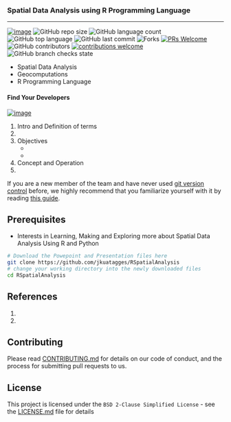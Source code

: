 ### Spatial Data Analysis using R Programming Language
<hr>

[![image](https://img.shields.io/badge/License-MIT-yellow.svg)](https://opensource.org/licenses/MIT)
![GitHub repo size](https://img.shields.io/github/repo-size/jkuatagges/RSpatialAnalysis?color=green-yellow&logo=github&logoColor=blue) 
![GitHub language count](https://img.shields.io/github/languages/count/jkuatagges/RSpatialAnalysis?logo=visual-studio-code) 
![GitHub top language](https://img.shields.io/github/languages/top/jkuatagges/RSpatialAnalysis)
![GitHub last commit](https://img.shields.io/github/last-commit/jkuatagges/RSpatialAnalysis?style=plastic&color=brightgreen) 
![Forks](https://img.shields.io/github/forks/jkuatagges/RSpatialAnalysis?style=social) 
[![PRs Welcome](https://img.shields.io/badge/PRs-welcome-brightgreen.svg)](https://reactjs.org/docs/how-to-contribute.html#your-first-pull-request)
![GitHub contributors](https://img.shields.io/github/contributors/jkuatagges/RSpatialAnalysis?color=orange-green)
[![contributions welcome](https://img.shields.io/badge/contributions-welcome-brightgreen.svg?style=flat)](https://github.com/jkuatagges/RSpatialAnalysis/issues)
![GitHub branch checks state](https://img.shields.io/github/checks-status/jkuatagges/RSpatialAnalysis/main?color=orange-green)

- Spatial Data Analysis
- Geocomputations
- R Programming Language

#### Find Your Developers
[![image](https://img.shields.io/twitter/follow/okomojacob?style=social)](https://twitter.com/okomojacob)

1. Intro and Definition of terms
2. 
4. Objectives <br >
   * <br >
   * <br >
5. Concept and Operation <br >
6. 

If you are a new member of the team and have never used [git version control](http://git-scm.com/) before, we highly recommend that you familiarize yourself with it by reading [this guide](https://github.com/RoboJackets/robocup-firmware/blob/master/doc/Git.md).

## Prerequisites

* Interests in Learning, Making and Exploring more about Spatial Data Analysis Using R and Python

``` sh
# Download the Powepoint and Presentation files here
git clone https://github.com/jkuatagges/RSpatialAnalysis
# change your working directory into the newly downloaded files
cd RSpatialAnalysis

```

## References

01.
02. 

## Contributing

Please read [CONTRIBUTING.md](https://gist.github.com/PurpleBooth/b24679402957c63ec426) for details on our code of conduct, and the process for submitting pull requests to us.

## License

This project is licensed under the `BSD 2-Clause Simplified License` - see the [LICENSE.md](https://github.com/jkuatagges/RSpatialAnalysis/blob/main/LICENSE) file for details

